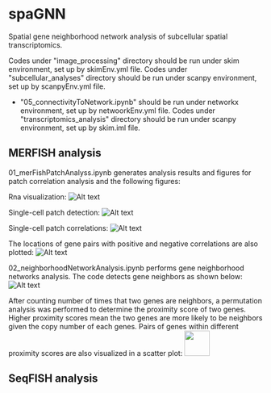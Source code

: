 # spaGNN
Spatial gene neighborhood network analysis of subcellular spatial transcriptomics.

Codes under "image_processing"  directory should be run under skim environment, set up by skimEnv.yml file.
Codes under "subcellular_analyses"  directory should be run under scanpy environment, set up by scanpyEnv.yml file.
  - "05_connectivityToNetwork.ipynb" should be run under networkx environment, set up by netwoorkEnv.yml file.
Codes under "transcriptomics_analysis" directory should be run under scanpy environment, set up by skim.iml file.



## MERFISH analysis
01_merFishPatchAnalyss.ipynb generates analysis results and figures for patch correlation analysis and the following figures:

Rna visualization:
![Alt text](https://github.com/coskunlab/spaGNN/blob/main/MERFISH_analysis/code/figures/fibroblast%20shuffled%20merfish%20cell06%20scatter%20comp%20colors.png)

Single-cell patch detection:
![Alt text](https://github.com/coskunlab/spaGNN/blob/main/MERFISH_analysis/code/figures/show%20fibroblast%20patches.png)

Single-cell patch correlations:
![Alt text](https://github.com/coskunlab/spaGNN/blob/main/MERFISH_analysis/code/figures/fibroblast%20cell06%20patch%20correlation.png)

The locations of gene pairs with positive and negative correlations are also plotted:
![Alt text](https://github.com/coskunlab/spaGNN/blob/main/MERFISH_analysis/code/figures/cell06%20correlation%20scatter.png)

02_neighborhoodNetworkAnalysis.ipynb performs gene neighborhood networks analysis. The code detects gene neighbors as shown below:
![Alt text](https://github.com/coskunlab/spaGNN/blob/main/MERFISH_analysis/code/figures/merfish%20fibroblast%20patch3%20thbs1%20fbn2%20srrm2.png)

After counting number of times that two genes are neighbors, a permutation analysis was performed to determine the proximity score of two genes. Higher proximity scores mean the two genes are more likely to be neighbors given the copy number of each genes. Pairs of genes within different proximity scores are also visualized in a scatter plot:
<img src="https://github.com/coskunlab/spaGNN/blob/main/MERFISH_analysis/code/figures/cell06%20patch2%20scatter.png" width="50">
## SeqFISH analysis
